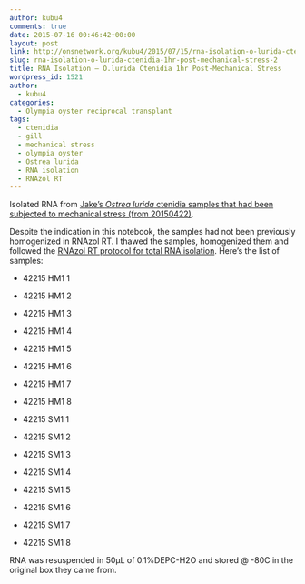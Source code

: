 ```yaml
---
author: kubu4
comments: true
date: 2015-07-16 00:46:42+00:00
layout: post
link: http://onsnetwork.org/kubu4/2015/07/15/rna-isolation-o-lurida-ctenidia-1hr-post-mechanical-stress-2/
slug: rna-isolation-o-lurida-ctenidia-1hr-post-mechanical-stress-2
title: RNA Isolation – O.lurida Ctenidia 1hr Post-Mechanical Stress
wordpress_id: 1521
author:
  - kubu4
categories:
  - Olympia oyster reciprocal transplant
tags:
  - ctenidia
  - gill
  - mechanical stress
  - olympia oyster
  - Ostrea lurida
  - RNA isolation
  - RNAzol RT
---
```


Isolated RNA from [Jake’s _Ostrea lurida_ ctenidia samples that had been subjected to mechanical stress (from 20150422)](http://heareresearch.blogspot.com/2015/04/4-22-2015-heatmechanical-shock.html).

Despite the indication in this notebook, the samples had not been previously homogenized in RNAzol RT. I thawed the samples, homogenized them and followed the [RNAzol RT protocol for total RNA isolation](https://github.com/sr320/LabDocs/blob/master/protocols/Commercial_Protocols/MRC_RNAzol-RT-May-2014.pdf). Here’s the list of samples:




    
  * 42215 HM1 1

    
  * 42215 HM1 2

    
  * 42215 HM1 3

    
  * 42215 HM1 4

    
  * 42215 HM1 5

    
  * 42215 HM1 6

    
  * 42215 HM1 7

    
  * 42215 HM1 8

    
  * 42215 SM1 1

    
  * 42215 SM1 2

    
  * 42215 SM1 3

    
  * 42215 SM1 4

    
  * 42215 SM1 5

    
  * 42215 SM1 6

    
  * 42215 SM1 7

    
  * 42215 SM1 8



RNA was resuspended in 50μL of 0.1%DEPC-H2O and stored @ -80C in the original box they came from.
